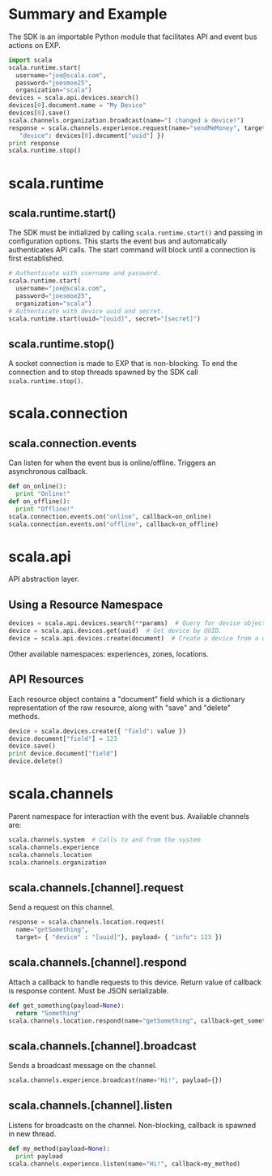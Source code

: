 # Summary and Example
The SDK is an importable Python module that facilitates API and event bus actions on EXP.

```python
import scala
scala.runtime.start(
  username="joe@scala.com",
  password="joesmoe25",
  organization="scala")
devices = scala.api.devices.search()
devices[0].document.name = "My Device"
devices[0].save()
scala.channels.organization.broadcast(name="I changed a device!")
response = scala.channels.experience.request(name="sendMeMoney", target={ 
   "device": devices[0].document["uuid"] })
print response
scala.runtime.stop()
```

# scala.runtime

## scala.runtime.start()
The SDK must be initialized by calling ```scala.runtime.start()``` and passing in configuration options. This starts the event bus and automatically authenticates API calls. The start command will block until a connection is first established. 

```python
# Authenticate with username and password.
scala.runtime.start(
  username="joe@scala.com",
  password="joesmoe25",
  organization="scala")
# Authenticate with device uuid and secret.
scala.runtime.start(uuid="[uuid]", secret="[secret]")
```

## scala.runtime.stop()
A socket connection is made to EXP that is non-blocking. To end the connection and to stop threads spawned by the SDK call ```scala.runtime.stop()```.

# scala.connection

## scala.connection.events

Can listen for when the event bus is online/offline. Triggers an asynchronous callback.

```python
def on_online():
  print "Online!"
def on_offline():
  print "Offline!"
scala.connection.events.on("online", callback=on_online)
scala.connection.events.on("offline", callback=on_offline)
```

# scala.api
API abstraction layer.

## Using a Resource Namespace
```python
devices = scala.api.devices.search(**params)  # Query for device objects (url params).
device = scala.api.devices.get(uuid)  # Get device by UUID.
device = scala.api.devices.create(document)  # Create a device from a dictionary
```
Other available namespaces: experiences, zones, locations.

## API Resources
Each resource object contains a "document" field which is a dictionary representation of the raw resource, along with "save" and "delete" methods.
```python
device = scala.devices.create({ "field": value })
device.document["field"] = 123
device.save()
print device.document["field"]
device.delete()
```

# scala.channels
Parent namespace for interaction with the event bus. Available channels are:
```python
scala.channels.system  # Calls to and from the system
scala.channels.experience
scala.channels.location
scala.channels.organization
```

## scala.channels.[channel].request
Send a request on this channel.
```python
response = scala.channels.location.request(
  name="getSomething", 
  target= { "device" : "[uuid]"}, payload= { "info": 123 })
```

## scala.channels.[channel].respond
Attach a callback to handle requests to this device. Return value of callback is response content. Must be JSON serializable.
```python
def get_something(payload=None):
  return "Something"
scala.channels.location.respond(name="getSomething", callback=get_something_callback)
```

## scala.channels.[channel].broadcast
Sends a broadcast message on the channel.
```python
scala.channels.experience.broadcast(name="Hi!", payload={})
```

## scala.channels.[channel].listen
Listens for broadcasts on the channel. Non-blocking, callback is spawned in new thread.
```python
def my_method(payload=None):
  print payload
scala.channels.experience.listen(name="Hi!", callback=my_method)
```









